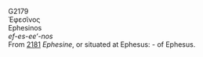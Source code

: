 G2179  
Ἐφεσῖνος  
Ephesinos  
*ef-es-ee‘-nos*  
From [2181](g2181) *Ephesine*, or situated at Ephesus: - of Ephesus.  
